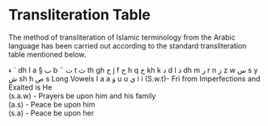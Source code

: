 Transliteration Table
=====================

The method of transliteration of Islamic terminology from the Arabic
language has been carried out according to the standard transliteration
table mentioned below.

ء
\`
dh
ا
a
§
ب
b
¨
ت
t
ث
th
gh
ج
j
f
ح
h
q
خ
kh
k
د
d
l
ذ
dh
m
ر
r
n
ز
z
w
س
s
y
ش
sh
h
ص
s
Long Vowels
ا
a
a
وَ
u
u
ي
i
i
(S.w.t)- Fri from Imperfections and Exalted is He  
 (s.a.w) - Prayers be upon him and his family  
 (a.s) - Peace be upon him  
 (s.a) - Peace be upon her


